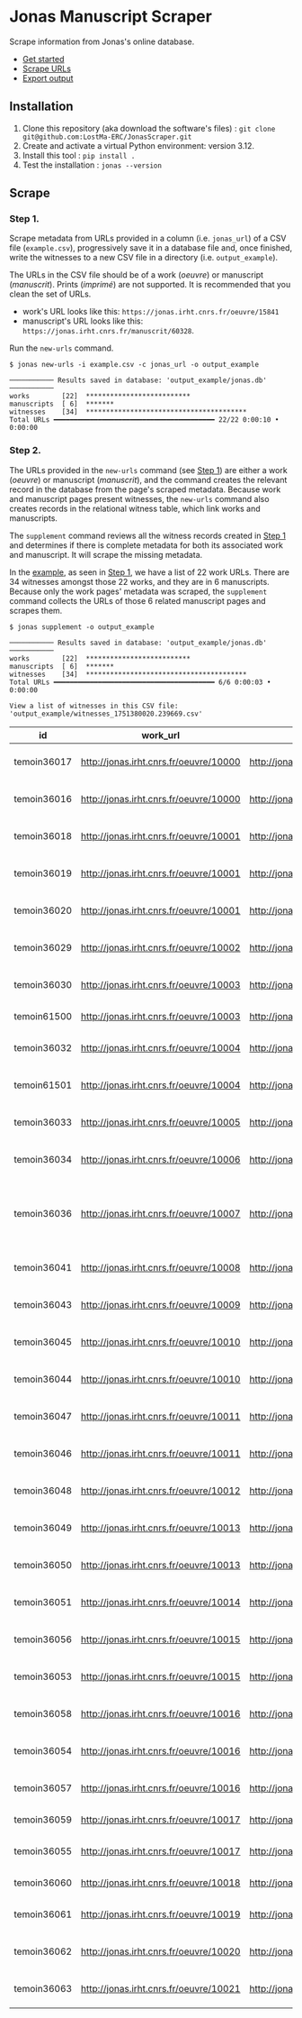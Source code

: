 # Jonas Manuscript Scraper

Scrape information from Jonas's online database.

- [Get started](#installation)
- [Scrape URLs](#scrape)
- [Export output](#export-output)


## Installation

1. Clone this repository (aka download the software's files) : `git clone git@github.com:LostMa-ERC/JonasScraper.git`
2. Create and activate a virtual Python environment: version 3.12.
3. Install this tool : `pip install .`
4. Test the installation : `jonas --version`

## Scrape

### Step 1.

Scrape metadata from URLs provided in a column (i.e. `jonas_url`) of a CSV file (`example.csv`), progressively save it in a database file and, once finished, write the witnesses to a new CSV file in a directory (i.e. `output_example`).

The URLs in the CSV file should be of a work (_oeuvre_) or manuscript (_manuscrit_). Prints (_imprimé_) are not supported. It is recommended that you clean the set of URLs.

- work's URL looks like this: `https://jonas.irht.cnrs.fr/oeuvre/15841`
- manuscript's URL looks like this: `https://jonas.irht.cnrs.fr/manuscrit/60328`.

Run the `new-urls` command.

```shell
$ jonas new-urls -i example.csv -c jonas_url -o output_example
```

```console
─────────── Results saved in database: 'output_example/jonas.db' ───────────
works        [22]  **************************
manuscripts  [ 6]  *******
witnesses    [34]  ****************************************
Total URLs ━━━━━━━━━━━━━━━━━━━━━━━━━━━━━━━━━━━━━━━━ 22/22 0:00:10 • 0:00:00
```

### Step 2.

The URLs provided in the `new-urls` command (see [Step 1](#step-1)) are either a work (_oeuvre_) or manuscript (_manuscrit_), and the command creates the relevant record in the database from the page's scraped metadata. Because work and manuscript pages present witnesses, the `new-urls` command also creates records in the relational witness table, which link works and manuscripts.

The `supplement` command reviews all the witness records created in [Step 1](#step-1) and determines if there is complete metadata for both its associated work and manuscript. It will scrape the missing metadata.

In the [example](./example.csv), as seen in [Step 1](#step-1), we have a list of 22 work URLs. There are 34 witnesses amongst those 22 works, and they are in 6 manuscripts. Because only the work pages' metadata was scraped, the `supplement` command collects the URLs of those 6 related manuscript pages and scrapes them.

```shell
$ jonas supplement -o output_example
```

```console
─────────── Results saved in database: 'output_example/jonas.db' ───────────
works        [22]  **************************
manuscripts  [ 6]  *******
witnesses    [34]  ****************************************
Total URLs ━━━━━━━━━━━━━━━━━━━━━━━━━━━━━━━━━━━━━━━━ 6/6 0:00:03 • 0:00:00

View a list of witnesses in this CSV file: 'output_example/witnesses_1751380020.239669.csv'
```

id|work_url|ms_url|work_id|work_title|work_author|work_incipit|work_form|work_date|work_language|work_n_verses|work_meter|work_rhyme_scheme|work_scripta|work_keywords|work_links|witness_id|witness_doc_id|witness_work_id|witness_date|witness_siglum|witness_status|witness_foliation|manuscript_id|manuscript_exemplar|manuscript_date|manuscript_language
|--|--|--|--|--|--|--|--|--|--|--|--|--|--|--|--|--|--|--|--|--|--|--|--|--|--|--
temoin36017|http://jonas.irht.cnrs.fr/oeuvre/10000|http://jonas.irht.cnrs.fr/manuscrit/72186|10000|Ballade|Oton de Grandson|Faitez de moy tout ce qu'il vous plaira|vers|2e moitié du 14e s.|oil-français|||||""||temoin36017|72186|10000|vers 1430|A|intégral|Folio 134r - 134v|72186|"Paris| Bibliothèque nationale de France| Manuscrits| fr. 02201"|15e s.|oil-français
temoin36016|http://jonas.irht.cnrs.fr/oeuvre/10000|http://jonas.irht.cnrs.fr/manuscrit/72191|10000|Ballade|Oton de Grandson|Faitez de moy tout ce qu'il vous plaira|vers|2e moitié du 14e s.|oil-français|||||""||temoin36016|72191|10000|vers 1430|A|intégral|Folio 134r - 134v|72191|"LAUSANNE| Bibliothèque cantonale et universitaire| Ms 350"|vers 1430|oil-français
temoin36018|http://jonas.irht.cnrs.fr/oeuvre/10001|http://jonas.irht.cnrs.fr/manuscrit/72186|10001|Ballade|Oton de Grandson|Je n'ay riens fait qu'amours ne me fait faire|vers|2e moitié du 14e s.|oil-français|||||""||temoin36018|72186|10001|vers 1430|A|intégral|Folio 135r - 135v|72186|"Paris| Bibliothèque nationale de France| Manuscrits| fr. 02201"|15e s.|oil-français
temoin36019|http://jonas.irht.cnrs.fr/oeuvre/10001|http://jonas.irht.cnrs.fr/manuscrit/72191|10001|Ballade|Oton de Grandson|Je n'ay riens fait qu'amours ne me fait faire|vers|2e moitié du 14e s.|oil-français|||||""||temoin36019|72191|10001|vers 1430|A|intégral|Folio 135r - 135v|72191|"LAUSANNE| Bibliothèque cantonale et universitaire| Ms 350"|vers 1430|oil-français
temoin36020|http://jonas.irht.cnrs.fr/oeuvre/10001|http://jonas.irht.cnrs.fr/manuscrit/71827|10001|Ballade|Oton de Grandson|Je n'ay riens fait qu'amours ne me fait faire|vers|2e moitié du 14e s.|oil-français|||||""||temoin36020|71827|10001|vers 1430|A|intégral|Folio 135r - 135v|71827|"Paris| Bibliothèque nationale de France| Manuscrits| Rothschild 2796 (432 a)"|milieu 15e s.|oil-français
temoin36029|http://jonas.irht.cnrs.fr/oeuvre/10002|http://jonas.irht.cnrs.fr/manuscrit/72191|10002|Ballade|Oton de Grandson|A ce plaisant premier jour de l'annee|vers|2e moitié du 14e s.|oil-français|||||""||temoin36029|72191|10002|vers 1430|A|intégral|Folio 138r - 138v|72191|"LAUSANNE| Bibliothèque cantonale et universitaire| Ms 350"|vers 1430|oil-français
temoin36030|http://jonas.irht.cnrs.fr/oeuvre/10003|http://jonas.irht.cnrs.fr/manuscrit/72191|10003|Ballade|Oton de Grandson|En grant deduit et en doulce plaisance|vers|2e moitié du 14e s.|oil-français|||||""||temoin36030|72191|10003|1826|||Folio 61r - 61r|72191|"LAUSANNE| Bibliothèque cantonale et universitaire| Ms 350"|vers 1430|oil-français
temoin61500|http://jonas.irht.cnrs.fr/oeuvre/10003|http://jonas.irht.cnrs.fr/manuscrit/75963|10003|Ballade|Oton de Grandson|En grant deduit et en doulce plaisance|vers|2e moitié du 14e s.|oil-français|||||""||temoin61500|75963|10003|1826|||Folio 61r - 61r|75963|"BESANCON| Bibliothèque municipale| 0556"|1826|oil-français
temoin36032|http://jonas.irht.cnrs.fr/oeuvre/10004|http://jonas.irht.cnrs.fr/manuscrit/72191|10004|Rondeau|Oton de Grandson|"Bien appert| Belle| a vo bonté / Et a vostre maintenement"|vers|2e moitié du 14e s.|oil-français|||||""||temoin36032|72191|10004|1826|||Folio 61v - 61v|72191|"LAUSANNE| Bibliothèque cantonale et universitaire| Ms 350"|vers 1430|oil-français
temoin61501|http://jonas.irht.cnrs.fr/oeuvre/10004|http://jonas.irht.cnrs.fr/manuscrit/75963|10004|Rondeau|Oton de Grandson|"Bien appert| Belle| a vo bonté / Et a vostre maintenement"|vers|2e moitié du 14e s.|oil-français|||||""||temoin61501|75963|10004|1826|||Folio 61v - 61v|75963|"BESANCON| Bibliothèque municipale| 0556"|1826|oil-français
temoin36033|http://jonas.irht.cnrs.fr/oeuvre/10005|http://jonas.irht.cnrs.fr/manuscrit/72191|10005|Ballade|Oton de Grandson|Car j'ay perdu ma jeunesse et ma joye|prose|2e moitié du 14e s.|oil-français|||||""||temoin36033|72191|10005|vers 1430|A|intégral|Folio 139r - 139v|72191|"LAUSANNE| Bibliothèque cantonale et universitaire| Ms 350"|vers 1430|oil-français
temoin36034|http://jonas.irht.cnrs.fr/oeuvre/10006|http://jonas.irht.cnrs.fr/manuscrit/72191|10006|Rondeau|Oton de Grandson|Comment seroit que je fusse joieulx|vers|2e moitié du 14e s.|oil-français|||||""||temoin36034|72191|10006|vers 1430|A|intégral|Folio 139v - 140r|72191|"LAUSANNE| Bibliothèque cantonale et universitaire| Ms 350"|vers 1430|oil-français
temoin36036|http://jonas.irht.cnrs.fr/oeuvre/10007|http://jonas.irht.cnrs.fr/manuscrit/72191|10007|Rondeau|Oton de Grandson|"Belle| pour hair faulceté / Et vous servir de cuer d'amy"|vers|2e moitié du 14e s.|oil-français|||||""||temoin36036|72191|10007|vers 1430||intégral|Folio 140v - 140v|72191|"LAUSANNE| Bibliothèque cantonale et universitaire| Ms 350"|vers 1430|oil-français
temoin36041|http://jonas.irht.cnrs.fr/oeuvre/10008|http://jonas.irht.cnrs.fr/manuscrit/72191|10008|Rondeau|Oton de Grandson|Ce premier jour que l'an se renouvelle|vers|2e moitié du 14e s.|oil-français|||||""||temoin36041|72191|10008|vers 1430||intégral|Folio 142r - 142v|72191|"LAUSANNE| Bibliothèque cantonale et universitaire| Ms 350"|vers 1430|oil-français
temoin36043|http://jonas.irht.cnrs.fr/oeuvre/10009|http://jonas.irht.cnrs.fr/manuscrit/72191|10009|Ballade|Oton de Grandson|En languissant defineront my jour|vers|2e moitié du 14e s.|oil-français|||||""||temoin36043|72191|10009|vers 1430||intégral|Folio 142v - 143r|72191|"LAUSANNE| Bibliothèque cantonale et universitaire| Ms 350"|vers 1430|oil-français
temoin36045|http://jonas.irht.cnrs.fr/oeuvre/10010|http://jonas.irht.cnrs.fr/manuscrit/72193|10010|Ballade|Oton de Grandson|Pour mieulx garder de ma dame le fort|vers|2e moitié du 14e s.|oil-français|||||""||temoin36045|72193|10010|vers 1430|A|intégral|Folio 143r - 143v|72193|"PHILADELPHIA| University of Pennsylvania Library| Codex 0902"|vers 1390|oil-français
temoin36044|http://jonas.irht.cnrs.fr/oeuvre/10010|http://jonas.irht.cnrs.fr/manuscrit/72191|10010|Ballade|Oton de Grandson|Pour mieulx garder de ma dame le fort|vers|2e moitié du 14e s.|oil-français|||||""||temoin36044|72191|10010|vers 1430|A|intégral|Folio 143r - 143v|72191|"LAUSANNE| Bibliothèque cantonale et universitaire| Ms 350"|vers 1430|oil-français
temoin36047|http://jonas.irht.cnrs.fr/oeuvre/10011|http://jonas.irht.cnrs.fr/manuscrit/72191|10011|Ballade|Oton de Grandson|S'a ma cause perdoit sa bonne fame|vers|2e moitié du 14e s.|oil-français|||||""||temoin36047|72191|10011|vers 1430|A|intégral|Folio 143v - 144r|72191|"LAUSANNE| Bibliothèque cantonale et universitaire| Ms 350"|vers 1430|oil-français
temoin36046|http://jonas.irht.cnrs.fr/oeuvre/10011|http://jonas.irht.cnrs.fr/manuscrit/72193|10011|Ballade|Oton de Grandson|S'a ma cause perdoit sa bonne fame|vers|2e moitié du 14e s.|oil-français|||||""||temoin36046|72193|10011|vers 1430|A|intégral|Folio 143v - 144r|72193|"PHILADELPHIA| University of Pennsylvania Library| Codex 0902"|vers 1390|oil-français
temoin36048|http://jonas.irht.cnrs.fr/oeuvre/10012|http://jonas.irht.cnrs.fr/manuscrit/72191|10012|Ballade|Oton de Grandson|Quant je pense a vo doulce figure|vers|2e moitié du 14e s.|oil-français|||||""||temoin36048|72191|10012|vers 1430|A|intégral|Folio 144r - 144v|72191|"LAUSANNE| Bibliothèque cantonale et universitaire| Ms 350"|vers 1430|oil-français
temoin36049|http://jonas.irht.cnrs.fr/oeuvre/10013|http://jonas.irht.cnrs.fr/manuscrit/72193|10013|Ballade|Oton de Grandson|"Se je m'en dueil| nul ne m'en doyt blasmer"|vers|2e moitié du 14e s.|oil-français|||||""||temoin36049|72193|10013|vers 1430|A|intégral|Folio 144v - 145r|72193|"PHILADELPHIA| University of Pennsylvania Library| Codex 0902"|vers 1390|oil-français
temoin36050|http://jonas.irht.cnrs.fr/oeuvre/10013|http://jonas.irht.cnrs.fr/manuscrit/72191|10013|Ballade|Oton de Grandson|"Se je m'en dueil| nul ne m'en doyt blasmer"|vers|2e moitié du 14e s.|oil-français|||||""||temoin36050|72191|10013|vers 1430|A|intégral|Folio 144v - 145r|72191|"LAUSANNE| Bibliothèque cantonale et universitaire| Ms 350"|vers 1430|oil-français
temoin36051|http://jonas.irht.cnrs.fr/oeuvre/10014|http://jonas.irht.cnrs.fr/manuscrit/72191|10014|Ballade|Oton de Grandson|Vous vueil servir tresamoureusement|vers|2e moitié du 14e s.|oil-français|||||""||temoin36051|72191|10014|vers 1430||intégral|Folio 145r - 145v|72191|"LAUSANNE| Bibliothèque cantonale et universitaire| Ms 350"|vers 1430|oil-français
temoin36056|http://jonas.irht.cnrs.fr/oeuvre/10015|http://jonas.irht.cnrs.fr/manuscrit/72193|10015|Ballade|Oton de Grandson|Desloiaulté en l'amoureuse vye|vers|2e moitié du 14e s.|oil-français|||||""||temoin36056|72193|10015|vers 1430|A|intégral|Folio 145v - 146v|72193|"PHILADELPHIA| University of Pennsylvania Library| Codex 0902"|vers 1390|oil-français
temoin36053|http://jonas.irht.cnrs.fr/oeuvre/10015|http://jonas.irht.cnrs.fr/manuscrit/72191|10015|Ballade|Oton de Grandson|Desloiaulté en l'amoureuse vye|vers|2e moitié du 14e s.|oil-français|||||""||temoin36053|72191|10015|vers 1430|A|intégral|Folio 145v - 146v|72191|"LAUSANNE| Bibliothèque cantonale et universitaire| Ms 350"|vers 1430|oil-français
temoin36058|http://jonas.irht.cnrs.fr/oeuvre/10016|http://jonas.irht.cnrs.fr/manuscrit/71514|10016|Ballade|Oton de Grandson|"Plus m'escondit| plus la vueil tenir chiere"|vers|2e moitié du 14e s.|oil-français|||||""||temoin36058|71514|10016|vers 1430|A|intégral|Folio 146v - 147r|71514|"TORINO| Archivio di Stato| Biblioteca Antica Jb IX 10"|fin du 15e s.|
temoin36054|http://jonas.irht.cnrs.fr/oeuvre/10016|http://jonas.irht.cnrs.fr/manuscrit/72191|10016|Ballade|Oton de Grandson|"Plus m'escondit| plus la vueil tenir chiere"|vers|2e moitié du 14e s.|oil-français|||||""||temoin36054|72191|10016|vers 1430|A|intégral|Folio 146v - 147r|72191|"LAUSANNE| Bibliothèque cantonale et universitaire| Ms 350"|vers 1430|oil-français
temoin36057|http://jonas.irht.cnrs.fr/oeuvre/10016|http://jonas.irht.cnrs.fr/manuscrit/72193|10016|Ballade|Oton de Grandson|"Plus m'escondit| plus la vueil tenir chiere"|vers|2e moitié du 14e s.|oil-français|||||""||temoin36057|72193|10016|vers 1430|A|intégral|Folio 146v - 147r|72193|"PHILADELPHIA| University of Pennsylvania Library| Codex 0902"|vers 1390|oil-français
temoin36059|http://jonas.irht.cnrs.fr/oeuvre/10017|http://jonas.irht.cnrs.fr/manuscrit/71514|10017|Ballade|Oton de Grandson|D'un tel amer que faire tous honnis|vers|2e moitié du 14e s.|oil-français|||||""||temoin36059|71514|10017|vers 1430|A|intégral|Folio 147r - 147v|71514|"TORINO| Archivio di Stato| Biblioteca Antica Jb IX 10"|fin du 15e s.|
temoin36055|http://jonas.irht.cnrs.fr/oeuvre/10017|http://jonas.irht.cnrs.fr/manuscrit/72191|10017|Ballade|Oton de Grandson|D'un tel amer que faire tous honnis|vers|2e moitié du 14e s.|oil-français|||||""||temoin36055|72191|10017|vers 1430|A|intégral|Folio 147r - 147v|72191|"LAUSANNE| Bibliothèque cantonale et universitaire| Ms 350"|vers 1430|oil-français
temoin36060|http://jonas.irht.cnrs.fr/oeuvre/10018|http://jonas.irht.cnrs.fr/manuscrit/72191|10018|Ballade|Oton de Grandson|"Foy| loiaulté| sans faulcer| vous tendray"|vers|2e moitié du 14e s.|oil-français|||||""||temoin36060|72191|10018|vers 1430|A|intégral|Folio 147v - 148r|72191|"LAUSANNE| Bibliothèque cantonale et universitaire| Ms 350"|vers 1430|oil-français
temoin36061|http://jonas.irht.cnrs.fr/oeuvre/10019|http://jonas.irht.cnrs.fr/manuscrit/72191|10019|Ballade|Oton de Grandson|Or vueille Dieux que brefment le revoye|vers|2e moitié du 14e s.|oil-français|||||""||temoin36061|72191|10019|vers 1430||intégral|Folio 148r - 148v|72191|"LAUSANNE| Bibliothèque cantonale et universitaire| Ms 350"|vers 1430|oil-français
temoin36062|http://jonas.irht.cnrs.fr/oeuvre/10020|http://jonas.irht.cnrs.fr/manuscrit/72191|10020|Ballade|Oton de Grandson|Don de mercy ainçois que on le deprie|vers|2e moitié du 14e s.|oil-français|||||""||temoin36062|72191|10020|vers 1430||intégral|Folio 148v - 149r|72191|"LAUSANNE| Bibliothèque cantonale et universitaire| Ms 350"|vers 1430|oil-français
temoin36063|http://jonas.irht.cnrs.fr/oeuvre/10021|http://jonas.irht.cnrs.fr/manuscrit/72191|10021|Ballade|Oton de Grandson|Ainsy le fait cuer plain de faulceté|vers|2e moitié du 14e s.|oil-français|||||""||temoin36063|72191|10021|vers 1430||intégral|Folio 149v - 150r|72191|"LAUSANNE| Bibliothèque cantonale et universitaire| Ms 350"|vers 1430|oil-français
